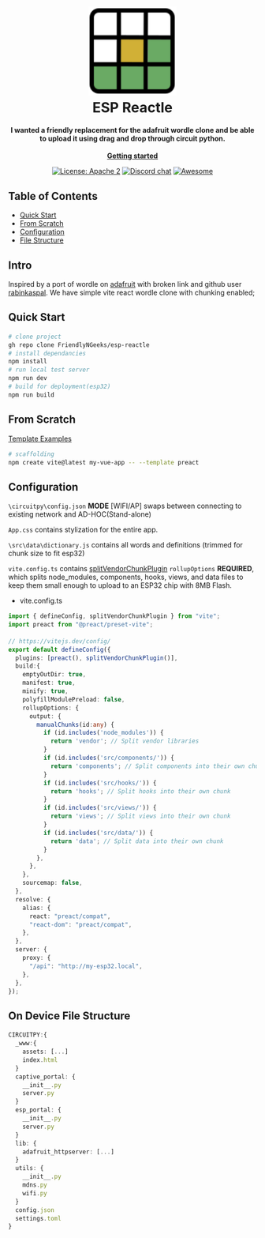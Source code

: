 <h1 align="center">
 <img
  width="180"
  alt="ESP Reactle"
  src="src\favicon.svg">
    <br/>
    ESP Reactle
</h1>

<h4 align="center">
 I wanted a friendly replacement for the adafruit wordle clone and be able to upload it using drag and drop through circuit python.
</h4>

<p align="center">
 <strong>
  <a href="#quick-start">Getting started</a>
 </strong>
</p>
<p align="center">
 <a href="https://opensource.org/licenses/Apache-2.0" target="_blank"><img
  alt="License: Apache 2"
  src="https://img.shields.io/badge/License-Apache%202.0-blue.svg"></a>
 <a href="https://discord.gg/eNKquhG" target="_blank"><img
  alt="Discord chat"
  src="https://img.shields.io/discord/324774009847808000?color=%235865f2&label=Discord&style=flat"></a>
 <a href="https://github.com/awesome-selfhosted/awesome-selfhosted" target="_blank"><img
  alt="Awesome"
  src="https://cdn.rawgit.com/sindresorhus/awesome/d7305f38d29fed78fa85652e3a63e154dd8e8829/media/badge.svg"></a>
</p>


## Table of Contents

- [Quick Start](#quick-start)
- [From Scratch](#from-scratch)
- [Configuration](#configuration)
- [File Structure](#on-device-file-structure)

## Intro

Inspired by a port of wordle on [adafruit](https://learn.adafruit.com/wordle-personal-esp32-s2-web-server/create-the-web-server) with broken link and github user [rabinkaspal](https://github.com/rabinkaspal/react-wordle). We have simple vite react wordle clone with chunking enabled; 

## Quick Start
```bash
# clone project
gh repo clone FriendlyNGeeks/esp-reactle
# install dependancies
npm install
# run local test server
npm run dev
# build for deployment(esp32)
npm run build
```

## From Scratch
[Template Examples](https://vite.dev/guide/#scaffolding-your-first-vite-project)
```bash
# scaffolding
npm create vite@latest my-vue-app -- --template preact
```

## Configuration

`\circuitpy\config.json` **MODE** [WIFI/AP] swaps between connecting to existing network and AD-HOC(Stand-alone)

`App.css` contains stylization for the entire app.

`\src\data\dictionary.js` contains all words and definitions (trimmed for chunk size to fit esp32)

`vite.config.ts` contains [splitVendorChunkPlugin](https://v3.vitejs.dev/guide/build.html#chunking-strategy) `rollupOptions` **REQUIRED**, which splits node_modules, components, hooks, views, and data files to keep them small enough to upload to an ESP32 chip with 8MB Flash. 

- vite.config.ts
```ts
import { defineConfig, splitVendorChunkPlugin } from "vite";
import preact from "@preact/preset-vite";

// https://vitejs.dev/config/
export default defineConfig({
  plugins: [preact(), splitVendorChunkPlugin()],
  build:{
    emptyOutDir: true,
    manifest: true,
    minify: true,
    polyfillModulePreload: false,
    rollupOptions: {
      output: {
        manualChunks(id:any) {
          if (id.includes('node_modules')) {
            return 'vendor'; // Split vendor libraries
          }
          if (id.includes('src/components/')) {
            return 'components'; // Split components into their own chunk
          }
          if (id.includes('src/hooks/')) {
            return 'hooks'; // Split hooks into their own chunk
          }
          if (id.includes('src/views/')) {
            return 'views'; // Split views into their own chunk
          }
          if (id.includes('src/data/')) {
            return 'data'; // Split data into their own chunk
          }
        },
      },
    },
    sourcemap: false,
  },
  resolve: {
    alias: {
      react: "preact/compat",
      "react-dom": "preact/compat",
    },
  },
  server: {
    proxy: {
      "/api": "http://my-esp32.local",
    },
  },
});
```

## On Device File Structure

```ts
CIRCUITPY:{
  _www:{
    assets: [...]
    index.html
  }
  captive_portal: {
    __init__.py
    server.py
  }
  esp_portal: {
    __init__.py
    server.py
  }
  lib: {
    adafruit_httpserver: [...]
  }
  utils: {
    __init__.py
    mdns.py
    wifi.py
  }
  config.json
  settings.toml 
}
```